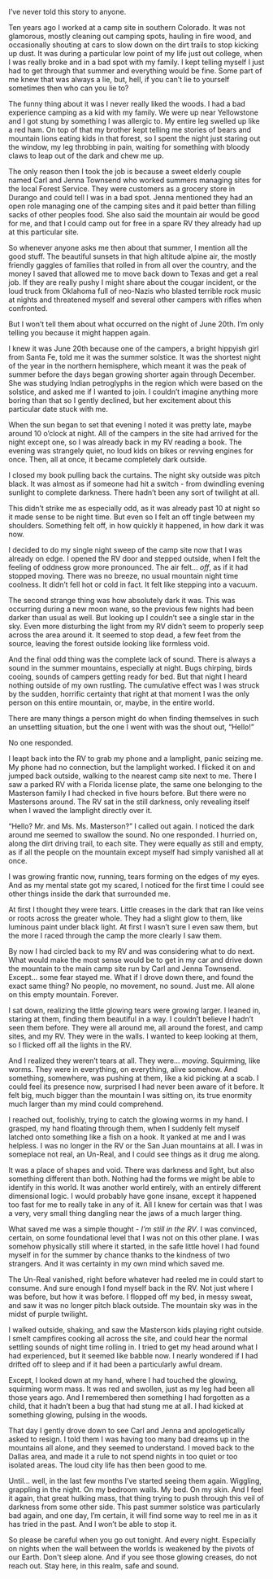 I’ve never told this story to anyone.  

Ten years ago I worked at a camp site in southern Colorado. It was not glamorous, mostly cleaning out camping spots, hauling in fire wood, and occasionally shouting at cars to slow down on the dirt trails to stop kicking up dust. It was during a particular low point of my life just out college, when I was really broke and in a bad spot with my family. I kept telling myself I just had to get through that summer and everything would be fine. Some part of me knew that was always a lie, but, hell, if you can’t lie to yourself sometimes then who can you lie to?

The funny thing about it was I never really liked the woods. I had a bad experience camping as a kid with my family. We were up near Yellowstone and I got stung by something I was allergic to. My entire leg swelled up like a red ham. On top of that my brother kept telling me stories of bears and mountain lions eating kids in that forest, so I spent the night just staring out the window, my leg throbbing in pain, waiting for something with bloody claws to leap out of the dark and chew me up. 

The only reason then I took the job is because a sweet elderly couple named Carl and Jenna Townsend who worked summers managing sites for the local Forest Service. They were customers as a grocery store in Durango and could tell I was in a bad spot. Jenna mentioned they had an open role managing one of the camping sites and it paid better than filling sacks of other peoples food. She also said the mountain air would be good for me, and that I could camp out for free in a spare RV they already had up at this particular site. 

So whenever anyone asks me then about that summer, I mention all the good stuff. The beautiful sunsets in that high altitude alpine air, the mostly friendly gaggles of families that rolled in from all over the country, and the money I saved that allowed me to move back down to Texas and get a real job. If they are really pushy I might share about the cougar incident, or the loud truck from Oklahoma full of neo-Nazis who blasted terrible rock music at nights and threatened myself and several other campers with rifles when confronted.  

But I won’t tell them about what occurred on the night of June 20th. I’m only telling you because it might happen again.

I knew it was June 20th because one of the campers, a bright hippyish girl from Santa Fe, told me it was the summer solstice. It was the shortest night of the year in the northern hemisphere, which meant it was the peak of summer before the days began growing shorter again through December. She was studying Indian petroglyphs in the region which were based on the solstice, and asked me if I wanted to join. I couldn’t imagine anything more boring than that so I gently declined, but her excitement about this particular date stuck with me. 

When the sun began to set that evening I noted it was pretty late, maybe around 10 o’clock at night. All of the campers in the site had arrived for the night except one, so I was already back in my RV reading a book. The evening was strangely quiet, no loud kids on bikes or revving engines for once. Then, all at once, it became completely dark outside. 

I closed my book pulling back the curtains. The night sky outside was pitch black. It was almost as if someone had hit a switch - from dwindling evening sunlight to complete darkness. There hadn’t been any sort of twilight at all. 

This didn’t strike me as especially odd, as it was already past 10 at night so it made sense to be night time. But even so I felt an off tingle between my shoulders. Something felt off, in how quickly it happened, in how dark it was now. 

I decided to do my single night sweep of the camp site now that I was already on edge. I opened the RV door and stepped outside, when I felt the feeling of oddness grow more pronounced. The air felt… *off*, as if it had stopped moving. There was no breeze, no usual mountain night time coolness. It didn’t fell hot or cold in fact. It felt like stepping into a vacuum. 

The second strange thing was how absolutely dark it was. This was occurring during a new moon wane, so the previous few nights had been darker than usual as well. But looking up I couldn’t see a single star in the sky. Even more disturbing the light from my RV didn’t seem to properly seep across the area around it. It seemed to stop dead, a few feet from the source, leaving the forest outside looking like formless void.  

And the final odd thing was the complete lack of sound. There is always a sound in the summer mountains, especially at night. Bugs chirping, birds cooing, sounds of campers getting ready for bed. But that night I heard nothing outside of my own rustling. The cumulative effect was I was struck by the sudden, horrific certainty that right at that moment I was the only person on this entire mountain, or, maybe, in the entire world. 

There are many things a person might do when finding themselves in such an unsettling situation, but the one I went with was the shout out, “Hello!”

No one responded. 

I leapt back into the RV to grab my phone and a lamplight, panic seizing me. My phone had no connection, but the lamplight worked. I flicked it on and jumped back outside, walking to the nearest camp site next to me. There I saw a parked RV with a Florida license plate, the same one belonging to the Masterson family I had checked in five hours before. But there were no Mastersons around. The RV sat in the still darkness, only revealing itself when I waved the lamplight directly over it. 

“Hello? Mr. and Ms. Ms. Masterson?” I called out again. I noticed the dark around me seemed to swallow the sound. No one responded. I hurried on, along the dirt driving trail, to each site. They were equally as still and empty, as if all the people on the mountain except myself had simply vanished all at once. 

I was growing frantic now, running, tears forming on the edges of my eyes. And as my mental state got my scared, I noticed for the first time I could see other things inside the dark that surrounded me. 

At first I thought they were tears. Little creases in the dark that ran like veins or roots across the greater whole. They had a slight glow to them, like luminous paint under black light. At first I wasn’t sure I even saw them, but the more I raced through the camp the more clearly I saw them. 

By now I had circled back to my RV and was considering what to do next. What would make the most sense would be to get in my car and drive down the mountain to the main camp site run by Carl and Jenna Townsend. Except… some fear stayed me. What if I drove down there, and found the exact same thing? No people, no movement, no sound. Just me. All alone on this empty mountain. Forever. 

I sat down, realizing the little glowing tears were growing larger. I leaned in, staring at them, finding them beautiful in a way. I couldn’t believe I hadn’t seen them before. They were all around me, all around the forest, and camp sites, and my RV. They were in the walls. I wanted to keep looking at them, so I flicked off all the lights in the RV. 

And I realized they weren’t tears at all. They were… *moving*. Squirming, like worms. They were in everything, on everything, alive somehow. And something, somewhere, was pushing at them, like a kid picking at a scab. I could feel its presence now, surprised I had never been aware of it before. It felt big, much bigger than the mountain I was sitting on, its true enormity much larger than my mind could comprehend.

I reached out, foolishly, trying to catch the glowing worms in my hand. I grasped, my hand floating through them, when I suddenly felt myself latched onto something like a fish on a hook. It yanked at me and I was helpless. I was no longer in the RV or the San Juan mountains at all. I was in someplace not real, an Un-Real, and I could see things as it drug me along.

It was a place of shapes and void. There was darkness and light, but also something different than both. Nothing had the forms we might be able to identify in this world. It was another world entirely, with an entirely different dimensional logic. I would probably have gone insane, except it happened too fast for me to really take in any of it. All I knew for certain was that I was a very, very small thing dangling near the jaws of a much larger thing. 

What saved me was a simple thought - *I’m still in the RV*. I was convinced, certain, on some foundational level that I was not on this other plane. I was somehow physically still where it started, in the safe little hovel I had found myself in for the summer by chance thanks to the kindness of two strangers. And it was certainty in my own mind which saved me. 

The Un-Real vanished, right before whatever had reeled me in could start to consume. And sure enough I fond myself back in the RV. Not just where I was before, but how it was before. I flopped off my bed, in messy sweat, and saw it was no longer pitch black outside. The mountain sky was in the midst of purple twilight.

I walked outside, shaking, and saw the Masterson kids playing right outside. I smelt campfires cooking all across the site, and could hear the normal settling sounds of night time rolling in. I tried to get my head around what I had experienced, but it seemed like babble now. I nearly wondered if I had drifted off to sleep and if it had been a particularly awful dream. 

Except, I looked down at my hand, where I had touched the glowing, squirming worm mass. It was red and swollen, just as my leg had been all those years ago. And I remembered then something I had forgotten as a child, that it hadn’t been a bug that had stung me at all. I had kicked at something glowing, pulsing in the woods.

That day I gently drove down to see Carl and Jenna and apologetically asked to resign. I told them I was having too many bad dreams up in the mountains all alone, and they seemed to understand. I moved back to the Dallas area, and made it a rule to not spend nights in too quiet or too isolated areas. The loud city life has then been good to me.

Until… well, in the last few months I’ve started seeing them again. Wiggling, grappling in the night. On my bedroom walls. My bed. On my skin. And I feel it again, that great hulking mass, that thing trying to push through this veil of darkness from some other side. This past summer solstice was particularly bad again, and one day, I’m certain, it will find some way to reel me in as it has tried in the past. And I won’t be able to stop it. 

So please be careful when you go out tonight. And every night. Especially on nights when the wall between the worlds is weakened by the pivots of our Earth. Don't sleep alone. And if you see those glowing creases, do not reach out. Stay here, in this realm, safe and sound.